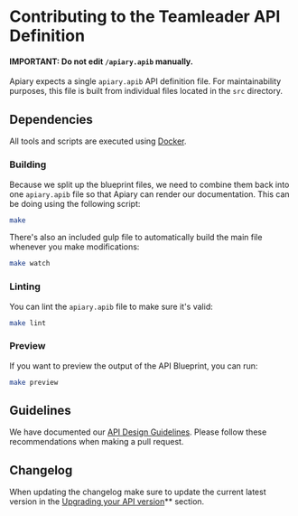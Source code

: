 # Contributing to the Teamleader API Definition

#### IMPORTANT: Do not edit `/apiary.apib` manually.

Apiary expects a single `apiary.apib` API definition file. For maintainability purposes, this file is built from individual files located in the `src` directory.

## Dependencies

All tools and scripts are executed using [Docker](https://www.docker.com).

### Building

Because we split up the blueprint files, we need to combine them back into one `apiary.apib` file so that Apiary can render our documentation. This can be doing using the following script:

```bash
make
```

There's also an included gulp file to automatically build the main file whenever you make modifications:

```bash
make watch
```

### Linting

You can lint the `apiary.apib` file to make sure it's valid:

```bash
make lint
```

### Preview

If you want to preview the output of the API Blueprint, you can run:

```bash
make preview
```

## Guidelines

We have documented our [API Design Guidelines](GUIDELINES.md). Please follow these recommendations when making a pull request.

## Changelog

When updating the changelog make sure to update the current latest version in the [Upgrading your API version](https://github.com/teamleadercrm/api/blob/master/src/changes.apib)** section.

